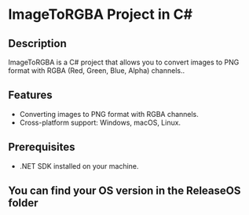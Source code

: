 # ImageToRGBA Project in C#

## Description

ImageToRGBA is a C# project that allows you to convert images to PNG format with RGBA (Red, Green, Blue, Alpha) channels..

## Features

- Converting images to PNG format with RGBA channels.
- Cross-platform support: Windows, macOS, Linux.

## Prerequisites

- .NET SDK installed on your machine.

## You can find your OS version in the ReleaseOS folder